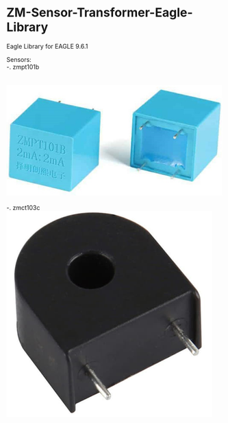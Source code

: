 # ZM-Sensor-Transformer-Eagle-Library
Eagle Library for EAGLE 9.6.1

Sensors:</br>
-. zmpt101b</br>
</br></br>
![zmpt101b](https://github.com/ikhoeyZX/ZM-Sensor-Transformer-Eagle-Library/blob/main/Images/ZMPT101B.jpg)
</br></br>
-. zmct103c</br>
![zmct103c](https://github.com/ikhoeyZX/ZM-Sensor-Transformer-Eagle-Library/blob/main/Images/zmct103c.jpg)

